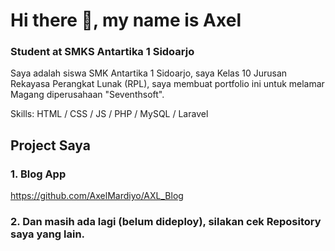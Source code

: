 # Hi there 👋, my name is Axel
### Student at SMKS Antartika 1 Sidoarjo
Saya adalah siswa SMK Antartika 1 Sidoarjo, saya Kelas 10 Jurusan Rekayasa Perangkat Lunak (RPL), saya membuat portfolio ini untuk melamar Magang diperusahaan "Seventhsoft".

Skills: HTML / CSS / JS / PHP / MySQL / Laravel

## Project Saya
### 1. Blog App
https://github.com/AxelMardiyo/AXL_Blog

### 2.  Dan masih ada lagi (belum dideploy), silakan cek Repository saya yang lain.
